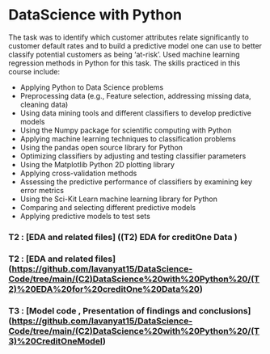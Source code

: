 # DataScience with Python

The task was to identify which customer attributes relate significantly to customer default rates and to build a predictive model one can use to better classify potential customers as being ‘at-risk’. Used machine learning regression methods in Python for this task. 
The skills practiced in this course include:

* Applying Python to Data Science problems
* Preprocessing data (e.g., Feature selection, addressing missing data, cleaning data)
* Using data mining tools and different classifiers to develop predictive models
* Using the Numpy package for scientific computing with Python
* Applying machine learning techniques to classification problems
* Using the pandas open source library for Python 
* Optimizing classifiers by adjusting and testing classifier parameters
* Using the Matplotlib Python 2D plotting library 
* Applying cross-validation methods
* Assessing the predictive performance of classifiers by examining key error metrics
* Using the Sci-Kit Learn machine learning library for Python
* Comparing and selecting different predictive models
* Applying predictive models to test sets

### T2 : [EDA and related files] ((T2) EDA for creditOne Data )
### T2 : [EDA and related files] (https://github.com/lavanyat15/DataScience-Code/tree/main/(C2)DataScience%20with%20Python%20/(T2)%20EDA%20for%20creditOne%20Data%20)

### T3 : [Model code , Presentation of findings and conclusions] (https://github.com/lavanyat15/DataScience-Code/tree/main/(C2)DataScience%20with%20Python%20/(T3)%20CreditOneModel)
